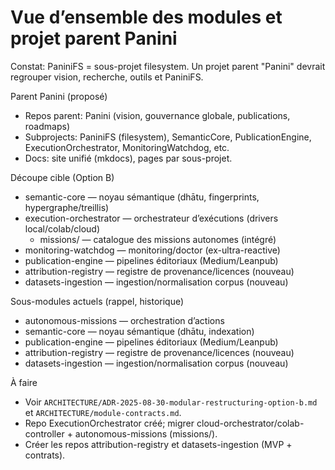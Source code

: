 # Vue d’ensemble des modules et projet parent Panini

Constat: PaniniFS = sous-projet filesystem. Un projet parent "Panini" devrait regrouper vision, recherche, outils et PaniniFS.

Parent Panini (proposé)
- Repos parent: Panini (vision, gouvernance globale, publications, roadmaps)
 - Subprojects: PaniniFS (filesystem), SemanticCore, PublicationEngine, ExecutionOrchestrator, MonitoringWatchdog, etc.
 - Docs: site unifié (mkdocs), pages par sous-projet.

Découpe cible (Option B)
- semantic-core — noyau sémantique (dhātu, fingerprints, hypergraphe/treillis)
- execution-orchestrator — orchestrateur d’exécutions (drivers local/colab/cloud)
	- missions/ — catalogue des missions autonomes (intégré)
- monitoring-watchdog — monitoring/doctor (ex-ultra-reactive)
- publication-engine — pipelines éditoriaux (Medium/Leanpub)
- attribution-registry — registre de provenance/licences (nouveau)
- datasets-ingestion — ingestion/normalisation corpus (nouveau)

Sous-modules actuels (rappel, historique)
- autonomous-missions — orchestration d’actions
- semantic-core — noyau sémantique (dhātu, indexation)
- publication-engine — pipelines éditoriaux (Medium/Leanpub)
- attribution-registry — registre de provenance/licences (nouveau)
- datasets-ingestion — ingestion/normalisation corpus (nouveau)

À faire
- Voir `ARCHITECTURE/ADR-2025-08-30-modular-restructuring-option-b.md` et `ARCHITECTURE/module-contracts.md`.
- Repo ExecutionOrchestrator créé; migrer cloud-orchestrator/colab-controller + autonomous-missions (missions/).
- Créer les repos attribution-registry et datasets-ingestion (MVP + contrats).
